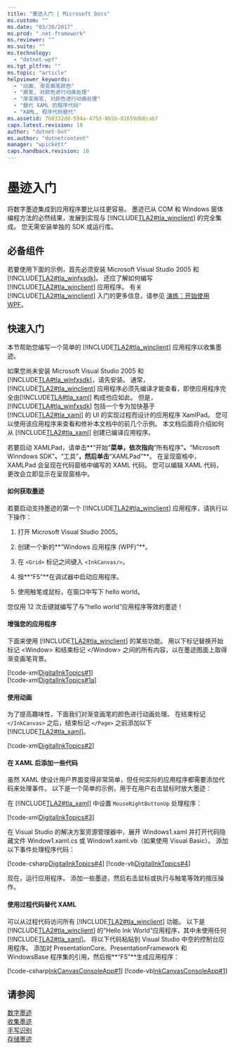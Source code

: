 ```yaml
---
title: "墨迹入门 | Microsoft Docs"
ms.custom: ""
ms.date: "03/30/2017"
ms.prod: ".net-framework"
ms.reviewer: ""
ms.suite: ""
ms.technology: 
  - "dotnet-wpf"
ms.tgt_pltfrm: ""
ms.topic: "article"
helpviewer_keywords: 
  - "动画, 渐变画笔颜色"
  - "画笔, 对颜色进行动画处理"
  - "渐变画笔, 对颜色进行动画处理"
  - "替代 XAML 的程序代码"
  - "XAML, 程序代码替代"
ms.assetid: 760332dd-594a-475d-865b-01659db8cab7
caps.latest.revision: 10
author: "dotnet-bot"
ms.author: "dotnetcontent"
manager: "wpickett"
caps.handback.revision: 10
---
```

# 墨迹入门
将数字墨迹集成到应用程序要比以往更容易。  墨迹已从 COM 和 Windows 窗体编程方法的必然结果，发展到实现与 [!INCLUDE[TLA2#tla_winclient](../../../../includes/tla2sharptla-winclient-md.md)] 的完全集成。  您无需安装单独的 SDK 或运行库。  
  
## 必备组件  
 若要使用下面的示例，首先必须安装 Microsoft Visual Studio 2005 和 [!INCLUDE[TLA2#tla_winfxsdk](../../../../includes/tla2sharptla-winfxsdk-md.md)]。  还应了解如何编写 [!INCLUDE[TLA2#tla_winclient](../../../../includes/tla2sharptla-winclient-md.md)] 应用程序。  有关 [!INCLUDE[TLA2#tla_winclient](../../../../includes/tla2sharptla-winclient-md.md)] 入门的更多信息，请参见 [演练：开始使用 WPF](../../../../docs/framework/wpf/getting-started/walkthrough-my-first-wpf-desktop-application.md)。  
  
## 快速入门  
 本节帮助您编写一个简单的 [!INCLUDE[TLA2#tla_winclient](../../../../includes/tla2sharptla-winclient-md.md)] 应用程序以收集墨迹。  
  
 如果您尚未安装 Microsoft Visual Studio 2005 和 [!INCLUDE[TLA#tla_winfxsdk](../../../../includes/tlasharptla-winfxsdk-md.md)]，请先安装。  通常，[!INCLUDE[TLA2#tla_winclient](../../../../includes/tla2sharptla-winclient-md.md)] 应用程序必须先编译才能查看，即使应用程序完全由[!INCLUDE[TLA#tla_xaml](../../../../includes/tlasharptla-xaml-md.md)] 构成也应如此。  但是，[!INCLUDE[TLA#tla_winfxsdk](../../../../includes/tlasharptla-winfxsdk-md.md)] 包括一个专为加快基于 [!INCLUDE[TLA2#tla_xaml](../../../../includes/tla2sharptla-xaml-md.md)] 的 UI 的实现过程而设计的应用程序 XamlPad。  您可以使用该应用程序来查看和修补本文档中的前几个示例。  本文档后面将介绍如何从 [!INCLUDE[TLA2#tla_xaml](../../../../includes/tla2sharptla-xaml-md.md)] 创建已编译应用程序。  
  
 若要启动 XAMLPad，请单击**“开始”**菜单，依次指向**“所有程序”**、**“Microsoft Winndows SDK”**、**“工具”**，然后单击**“XAMLPad”**。  在呈现窗格中，XAMLPad 会呈现在代码窗格中编写的 XAML 代码。  您可以编辑 XAML 代码，更改会立即显示在呈现窗格中。  
  
#### 如何获取墨迹  
 若要启动支持墨迹的第一个 [!INCLUDE[TLA2#tla_winclient](../../../../includes/tla2sharptla-winclient-md.md)] 应用程序，请执行以下操作：  
  
1.  打开 Microsoft Visual Studio 2005。  
  
2.  创建一个新的**“Windows 应用程序 \(WPF\)”**。  
  
3.  在 `<Grid>` 标记之间键入 `<InkCanvas/>`。  
  
4.  按**“F5”**在调试器中启动应用程序。  
  
5.  使用触笔或鼠标，在窗口中写下 hello world。  
  
 您仅用 12 次击键就编写了与“hello world”应用程序等效的墨迹！  
  
#### 增强您的应用程序  
 下面来使用 [!INCLUDE[TLA2#tla_winclient](../../../../includes/tla2sharptla-winclient-md.md)] 的某些功能。  用以下标记替换开始标记 \<Window\> 和结束标记 \<\/Window\> 之间的所有内容，以在墨迹图面上取得渐变画笔背景。  
  
 [!code-xml[DigitalInkTopics#1](../../../../samples/snippets/csharp/VS_Snippets_Wpf/DigitalInkTopics/CSharp/Window1.xaml#1)]  
[!code-xml[DigitalInkTopics#1a](../../../../samples/snippets/csharp/VS_Snippets_Wpf/DigitalInkTopics/CSharp/Window1.xaml#1a)]  
  
#### 使用动画  
 为了提高趣味性，下面我们对渐变画笔的颜色进行动画处理。  在结束标记 `</InkCanvas>` 之后，结束标记 `</Page>` 之前添加以下 [!INCLUDE[TLA2#tla_xaml](../../../../includes/tla2sharptla-xaml-md.md)]。  
  
 [!code-xml[DigitalInkTopics#2](../../../../samples/snippets/csharp/VS_Snippets_Wpf/DigitalInkTopics/CSharp/Window1.xaml#2)]  
  
#### 在 XAML 后添加一些代码  
 虽然 XAML 使设计用户界面变得非常简单，但任何实际的应用程序都需要添加代码来处理事件。  以下是一个简单的示例，用于在用户右击鼠标时放大墨迹：  
  
 在 [!INCLUDE[TLA2#tla_xaml](../../../../includes/tla2sharptla-xaml-md.md)] 中设置 `MouseRightButtonUp` 处理程序：  
  
 [!code-xml[DigitalInkTopics#3](../../../../samples/snippets/csharp/VS_Snippets_Wpf/DigitalInkTopics/CSharp/Window2.xaml#3)]  
  
 在 Visual Studio 的解决方案资源管理器中，展开 Windows1.xaml 并打开代码隐藏文件 Window1.xaml.cs 或 Window1.xaml.vb（如果使用 Visual Basic）。  添加以下事件处理程序代码：  
  
 [!code-csharp[DigitalInkTopics#4](../../../../samples/snippets/csharp/VS_Snippets_Wpf/DigitalInkTopics/CSharp/Window2.xaml.cs#4)]
 [!code-vb[DigitalInkTopics#4](../../../../samples/snippets/visualbasic/VS_Snippets_Wpf/DigitalInkTopics/VisualBasic/Window2.xaml.vb#4)]  
  
 现在，运行应用程序。  添加一些墨迹，然后右击鼠标或执行与触笔等效的按压操作。  
  
#### 使用过程代码替代 XAML  
 可以从过程代码访问所有 [!INCLUDE[TLA2#tla_winclient](../../../../includes/tla2sharptla-winclient-md.md)] 功能。  以下是 [!INCLUDE[TLA2#tla_winclient](../../../../includes/tla2sharptla-winclient-md.md)] 的“Hello Ink World”应用程序，其中未使用任何 [!INCLUDE[TLA2#tla_xaml](../../../../includes/tla2sharptla-xaml-md.md)]。  将以下代码粘贴到 Visual Studio 中空的控制台应用程序。  添加对 PresentationCore、PresentationFramework 和 WindowsBase 程序集的引用，然后按**“F5”**生成应用程序：  
  
 [!code-csharp[InkCanvasConsoleApp#1](../../../../samples/snippets/csharp/VS_Snippets_Wpf/InkCanvasConsoleApp/CSharp/Program.cs#1)]
 [!code-vb[InkCanvasConsoleApp#1](../../../../samples/snippets/visualbasic/VS_Snippets_Wpf/InkCanvasConsoleApp/VisualBasic/Module1.vb#1)]  
  
## 请参阅  
 [数字墨迹](../../../../docs/framework/wpf/advanced/digital-ink.md)   
 [收集墨迹](../../../../docs/framework/wpf/advanced/collecting-ink.md)   
 [手写识别](../../../../docs/framework/wpf/advanced/handwriting-recognition.md)   
 [存储墨迹](../../../../docs/framework/wpf/advanced/storing-ink.md)